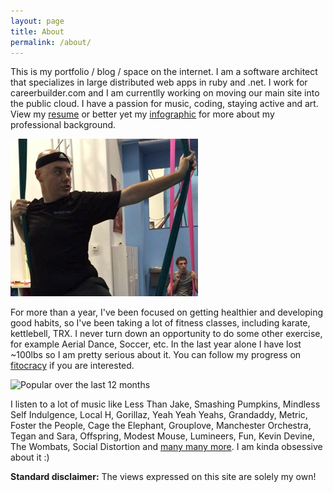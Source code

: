 ```yaml
---
layout: page
title: About
permalink: /about/
---
```

This is my portfolio / blog / space on the internet.  I am a software architect that specializes in large distributed web apps in ruby and .net.  I work for careerbuilder.com and I am currentlly working on moving our main site into the public cloud.  I have a passion for music, coding, staying active and art. 
View my [resume](/resume) or better yet my [infographic](http://vizualize.me/debug-ninja) for more about my professional background.

![Trying out aerial silks](/assets/images/aerial_gym.png)

For more than a year, I've been focused on getting healthier and developing good habits, so I've been taking a lot of fitness classes, including karate, kettlebell, TRX. I never turn down an opportunity to do some other exercise, for example Aerial Dance, Soccer, etc.  In the last year alone I have lost ~100lbs so I am pretty serious about it.  You can follow my progress on [fitocracy](https://www.fitocracy.com/profile/usbsnowcrash/) if you are interested.

![Popular over the last 12 months](http://lastfm.dontdrinkandroot.net/tools/user/albumcloud/usbsnowcrash/12month_thumb.png)

I listen to a lot of music like Less Than Jake, Smashing Pumpkins, Mindless Self Indulgence, Local H, Gorillaz, Yeah Yeah Yeahs, Grandaddy, Metric, Foster the People, Cage the Elephant, Grouplove, Manchester Orchestra, Tegan and Sara, Offspring, Modest Mouse, Lumineers, Fun, Kevin Devine, The Wombats, Social Distortion and [many many more](http://www.last.fm/user/usbsnowcrash). I am kinda obsessive about it :)

**Standard disclaimer:** The views expressed on this site are solely my own!
